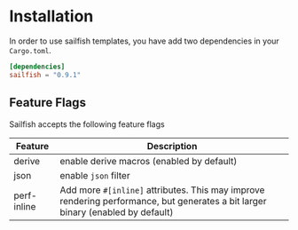 # Installation

In order to use sailfish templates, you have add two dependencies in your `Cargo.toml`.

``` toml
[dependencies]
sailfish = "0.9.1"
```

## Feature Flags

Sailfish accepts the following feature flags

|Feature|Description|
|--|--|
|derive|enable derive macros (enabled by default)|
|json|enable `json` filter|
|perf-inline|Add more `#[inline]` attributes. This may improve rendering performance, but generates a bit larger binary (enabled by default)|
